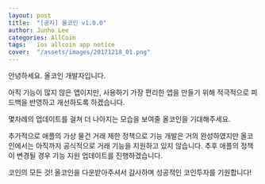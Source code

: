 ```yaml
---
layout: post
title:  "[공지] 올코인 v1.0.0"
author: Junho Lee
categories: AllCoin
tags:	ios allcoin app notice
cover:  "/assets/images/20171218_01.png"
---
```


안녕하세요. 올코인 개발자입니다.

아직 기능이 많지 않은 앱이지만, 사용하기 가장 편리한 앱을 만들기 위해 적극적으로 피드백을 반영하고 개선하도록 하겠습니다.

몇차례의 업데이트를 걸쳐 더 나아지는 모습을 보여줄 올코인을 기대해주세요.

추가적으로 애플의 가상 물건 거래 제한 정책으로 기능 개발은 거의 완성하였지만 올코인에서는 아직까지 공식적으로 거래 기능을 지원하고 있지 않습니다.
추후 애플의 정책이 변경될 경우 기능 지원 업데이트를 진행하겠습니다.

코인의 모든 것! 올코인을 다운받아주셔서 감사하며
성공적인 코인투자를 기원합니다!

[jekyll]:      http://jekyllrb.com
[jekyll-gh]:   https://github.com/jekyll/jekyll
[jekyll-help]: https://github.com/jekyll/jekyll-help
[highlight]:   https://highlightjs.org/
[lightbox]:    http://lokeshdhakar.com/projects/lightbox2/
[jekyll-archive]: https://github.com/jekyll/jekyll-archives
[liquid]: https://github.com/Shopify/liquid/wiki/Liquid-for-Designers
